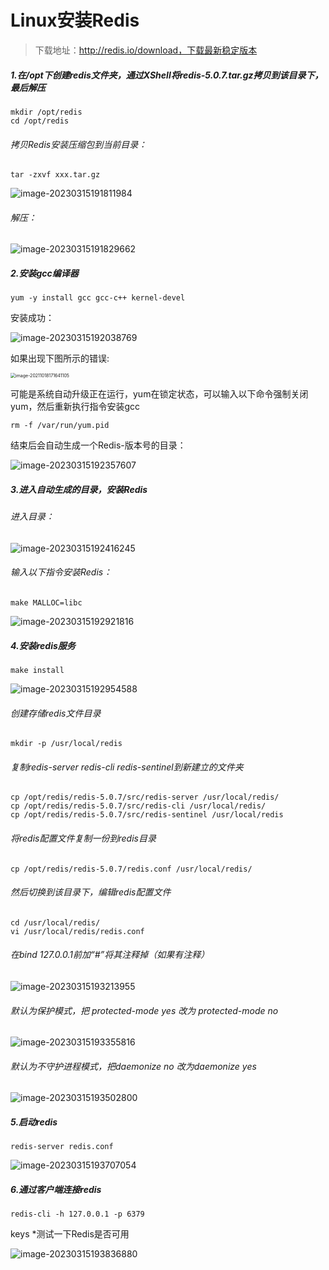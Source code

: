 # Linux安装Redis

> 下载地址：http://redis.io/download，下载最新稳定版本
>

##### 1.在/opt下创建redis文件夹，通过XShell将redis-5.0.7.tar.gz拷贝到该目录下，最后解压

```shell
mkdir /opt/redis
cd /opt/redis
```

###### 拷贝Redis安装压缩包到当前目录：

```shell
tar -zxvf xxx.tar.gz
```

![image-20230315191811984](https://typora-picture-zhao.oss-cn-beijing.aliyuncs.com/Typora/202303151940594.png)

###### 解压：

![image-20230315191829662](https://typora-picture-zhao.oss-cn-beijing.aliyuncs.com/Typora/202303151940065.png)





##### 2.安装gcc编译器

```shell
yum -y install gcc gcc-c++ kernel-devel
```

安装成功：

![image-20230315192038769](https://typora-picture-zhao.oss-cn-beijing.aliyuncs.com/Typora/202303151940971.png)

如果出现下图所示的错误:

<img src="https://typora-picture-zhao.oss-cn-beijing.aliyuncs.com/Typora/202303151940115.png" alt="image-20211018171641105" style="zoom:50%;" />

可能是系统自动升级正在运行，yum在锁定状态，可以输入以下命令强制关闭yum，然后重新执行指令安装gcc

```shell
rm -f /var/run/yum.pid
```

结束后会自动生成一个Redis-版本号的目录：

![image-20230315192357607](https://typora-picture-zhao.oss-cn-beijing.aliyuncs.com/Typora/202303151940844.png)



##### 3.进入自动生成的目录，安装Redis

###### 进入目录：

![image-20230315192416245](https://typora-picture-zhao.oss-cn-beijing.aliyuncs.com/Typora/202303151940332.png)

###### 输入以下指令安装Redis：

```shell
make MALLOC=libc
```

![image-20230315192921816](https://typora-picture-zhao.oss-cn-beijing.aliyuncs.com/Typora/202303151940042.png)



##### 4.安装redis服务

```shell
make install
```

![image-20230315192954588](https://typora-picture-zhao.oss-cn-beijing.aliyuncs.com/Typora/202303151941332.png)

###### 创建存储redis文件目录

```shell
mkdir -p /usr/local/redis
```

###### 复制redis-server redis-cli redis-sentinel到新建立的文件夹

```shell
cp /opt/redis/redis-5.0.7/src/redis-server /usr/local/redis/
cp /opt/redis/redis-5.0.7/src/redis-cli /usr/local/redis/
cp /opt/redis/redis-5.0.7/src/redis-sentinel /usr/local/redis
```

###### 将redis配置文件复制一份到redis目录

```shell
cp /opt/redis/redis-5.0.7/redis.conf /usr/local/redis/
```

###### 然后切换到该目录下，编辑redis配置文件

```shell
cd /usr/local/redis/
vi /usr/local/redis/redis.conf
```

###### 在bind 127.0.0.1前加“#”将其注释掉（如果有注释）

![image-20230315193213955](https://typora-picture-zhao.oss-cn-beijing.aliyuncs.com/Typora/202303151941512.png)

###### 默认为保护模式，把 protected-mode yes 改为 protected-mode no

![image-20230315193355816](https://typora-picture-zhao.oss-cn-beijing.aliyuncs.com/Typora/202303151941569.png)

###### 默认为不守护进程模式，把daemonize no 改为daemonize yes

![image-20230315193502800](https://typora-picture-zhao.oss-cn-beijing.aliyuncs.com/Typora/202303151941642.png)



##### 5.启动redis

```shell
redis-server redis.conf
```

![image-20230315193707054](https://typora-picture-zhao.oss-cn-beijing.aliyuncs.com/Typora/202303151941949.png)



##### 6.通过客户端连接redis

```shell
redis-cli -h 127.0.0.1 -p 6379
```

keys *测试一下Redis是否可用

![image-20230315193836880](https://typora-picture-zhao.oss-cn-beijing.aliyuncs.com/Typora/202303151941390.png)